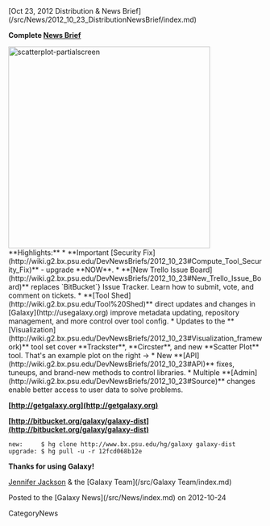 <div class='newsItemHeader'>[Oct 23, 2012 Distribution & News Brief](/src/News/2012_10_23_DistributionNewsBrief/index.md)</div>

**Complete [News Brief](/src/DevNewsBriefs/2012_10_23/index.md)**
<div class='right'><a href='http://usegalaxy.org'><img src="/src/Images/NewsGraphics/2012_10_23_scatterplot-partialscreen.png" alt="scatterplot-partialscreen" width="400" /></a></div>
**Highlights:**
* **Important [Security Fix](http://wiki.g2.bx.psu.edu/DevNewsBriefs/2012_10_23#Compute_Tool_Security_Fix)** - upgrade **NOW**.
* **[New Trello Issue Board](http://wiki.g2.bx.psu.edu/DevNewsBriefs/2012_10_23#New_Trello_Issue_Board)** replaces `BitBucket`} Issue Tracker. Learn how to submit, vote, and comment on tickets.
* **[Tool Shed](http://wiki.g2.bx.psu.edu/Tool%20Shed)** direct updates and changes in [Galaxy](http://usegalaxy.org) improve metadata updating, repository management, and more control over tool config.
* Updates to the **[Visualization](http://wiki.g2.bx.psu.edu/DevNewsBriefs/2012_10_23#Visualization_framework)** tool set cover **Trackster**, **Circster**, and new **Scatter Plot** tool. That's an example plot on the right ->
* New **[API](http://wiki.g2.bx.psu.edu/DevNewsBriefs/2012_10_23#API)** fixes, tuneups, and brand-new methods to control libraries.
* Multiple **[Admin](http://wiki.g2.bx.psu.edu/DevNewsBriefs/2012_10_23#Source)** changes enable better access to user data to solve problems.

**[http://getgalaxy.org](http://getgalaxy.org)**

**[http://bitbucket.org/galaxy/galaxy-dist](http://bitbucket.org/galaxy/galaxy-dist)**
```
new:     $ hg clone http://www.bx.psu.edu/hg/galaxy galaxy-dist
upgrade: $ hg pull -u -r 12fcd068b12e
```


**Thanks for using Galaxy!**

[Jennifer Jackson](/src/JenniferJackson/index.md) & the [Galaxy Team](/src/Galaxy Team/index.md)


<div class='newsItemFooter'>Posted to the [Galaxy News](/src/News/index.md) on 2012-10-24</div>

CategoryNews

